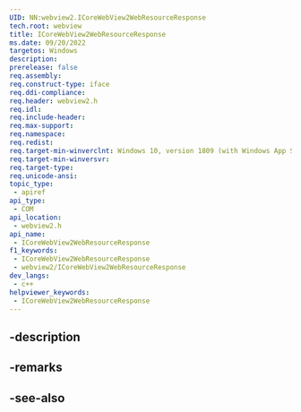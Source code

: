 ```yaml
---
UID: NN:webview2.ICoreWebView2WebResourceResponse
tech.root: webview
title: ICoreWebView2WebResourceResponse
ms.date: 09/20/2022
targetos: Windows
description: 
prerelease: false
req.assembly: 
req.construct-type: iface
req.ddi-compliance: 
req.header: webview2.h
req.idl: 
req.include-header: 
req.max-support: 
req.namespace: 
req.redist: 
req.target-min-winverclnt: Windows 10, version 1809 (with Windows App SDK 1.1 or later)
req.target-min-winversvr: 
req.target-type: 
req.unicode-ansi: 
topic_type:
 - apiref
api_type:
 - COM
api_location:
 - webview2.h
api_name:
 - ICoreWebView2WebResourceResponse
f1_keywords:
 - ICoreWebView2WebResourceResponse
 - webview2/ICoreWebView2WebResourceResponse
dev_langs:
 - c++
helpviewer_keywords:
 - ICoreWebView2WebResourceResponse
---
```


## -description

## -remarks

## -see-also

